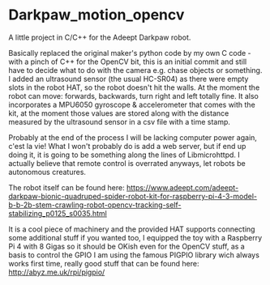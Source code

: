 # Darkpaw_motion_opencv
A little project in C/C++ for the Adeept Darkpaw robot.

Basically replaced the original maker's python code by my own C code -with a pinch of C++ for the OpenCV bit, this is an initial commit and still have to decide what to do with the camera e.g. chase objects or something. I added an ultrasound sensor (the usual HC-SR04) as there were empty slots in the robot HAT, so the robot doesn't hit the walls. At the moment the robot can move: forwards, backwards, turn right and left totally fine. It also incorporates a MPU6050 gyroscope & accelerometer that comes with the kit, at the moment those values are stored along with the distance measured by the ultrasound sensor in a csv file with a time stamp.

Probably at the end of the process I will be lacking computer power again, c'est la vie! What I won't probably do is add a web server, but if end up doing it, it is going to be something along the lines of Libmicrohttpd. I actually believe that remote control is overrated anyways, let robots be autonomous creatures.

The robot itself can be found here: https://www.adeept.com/adeept-darkpaw-bionic-quadruped-spider-robot-kit-for-raspberry-pi-4-3-model-b-b-2b-stem-crawling-robot-opencv-tracking-self-stabilizing_p0125_s0035.html

It is a cool piece of machinery and the provided HAT supports connecting some additional stuff if you wanted too, I equipped the toy with a Raspberry Pi 4 with 8 Gigas so it should be OKish even for the OpenCV stuff, as a basis to control the GPIO I am using the famous PIGPIO library wich always works first time, really good stuff that can be found here: http://abyz.me.uk/rpi/pigpio/



